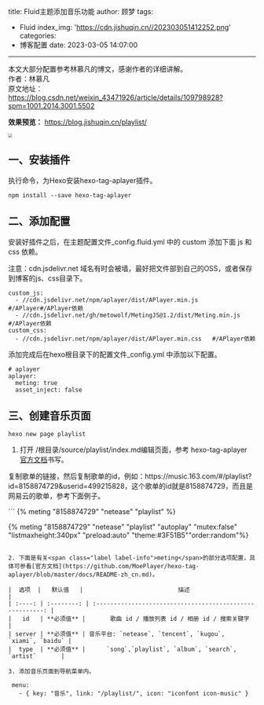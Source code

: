 title: Fluid主题添加音乐功能
author: 顾梦
tags:
  - Fluid
index_img: 'https://cdn.jishuqin.cn//202303051412252.png'
categories:
  - 博客配置
date: 2023-03-05 14:07:00
---
<p class="note note-success">
    本文大部分配置参考林慕凡的博文，感谢作者的详细讲解。<br>
    作者：林慕凡<br>
    原文地址：<a href="https://blog.csdn.net/weixin_43471926/article/details/109798928?spm=1001.2014.3001.5502" target="_blank">https://blog.csdn.net/weixin_43471926/article/details/109798928?spm=1001.2014.3001.5502</a>
</p>

**效果预览：** https://blog.jishuqin.cn/playlist/

<img src="https://cdn.jishuqin.cn//202303051412252.png" style="zoom:50%;" />

## 一、安装插件

执行命令，为Hexo安装hexo-tag-aplayer插件。

```
npm install --save hexo-tag-aplayer
```

## 二、添加配置

安装好插件之后，在主题配置文件<span class="label label-primary">_config.fluid.yml </span>中的 custom 添加下面 js 和 css 依赖。

<p class="note note-warning">注意：cdn.jsdelivr.net 域名有时会被墙，最好把文件部到自己的OSS，或者保存到博客的js、css目录下。</p>

```
custom_js:
  - //cdn.jsdelivr.net/npm/aplayer/dist/APlayer.min.js  #/APlayer#/APlayer依赖
  - //cdn.jsdelivr.net/gh/metowolf/MetingJS@1.2/dist/Meting.min.js  #/APlayer依赖
custom_css:
  - //cdn.jsdelivr.net/npm/aplayer/dist/APlayer.min.css   #/APlayer依赖

```

添加完成后在hexo根目录下的配置文件<span class="label label-primary">_config.yml </span>中添加以下配置。

```
# aplayer
aplayer:  
  meting: true  
  asset_inject: false
```

## 三、创建音乐页面

```
hexo new page playlist
```

1. 打开 /根目录/source/playlist/index.md编辑页面，参考 hexo-tag-aplayer [官方文档](https://github.com/MoePlayer/hexo-tag-aplayer/blob/master/docs/README-zh_cn.md)书写。
<p class="note note-info">复制歌单的链接，然后复制歌单的id，例如：https://music.163.com/#/playlist?id=8158874729&userid=499215828，这个歌单的id就是8158874729，而且是网易云的歌单，参考下面例子。</p>
```
<!-- 简单示例 (id, server, type)  -->
{% meting "8158874729" "netease" "playlist" %}

<!-- 进阶示例 -->
{% meting "8158874729" "netease" "playlist" "autoplay" "mutex:false" "listmaxheight:340px" "preload:auto" "theme:#3F51B5""order:random"%}
```

2. 下面是有关<span class="label label-info">meting</span>的部分选项配置，具体可参看[官方文档](https://github.com/MoePlayer/hexo-tag-aplayer/blob/master/docs/README-zh_cn.md)。

|  选项  |   默认值   |                           描述                            |
| :----: | :--------: | :-------------------------------------------------------: |
|   id   | **必须值** |       歌曲 id / 播放列表 id / 相册 id / 搜索关键字        |
| server | **必须值** | 音乐平台: `netease`, `tencent`, `kugou`, `xiami`, `baidu` |
|  type  | **必须值** |      `song`,`playlist`, `album`, `search`, `artist`       |

3. 添加音乐页面到导航菜单内。

   ```
     menu:
       - { key: "音乐", link: "/playlist/", icon: "iconfont icon-music" }
   ```